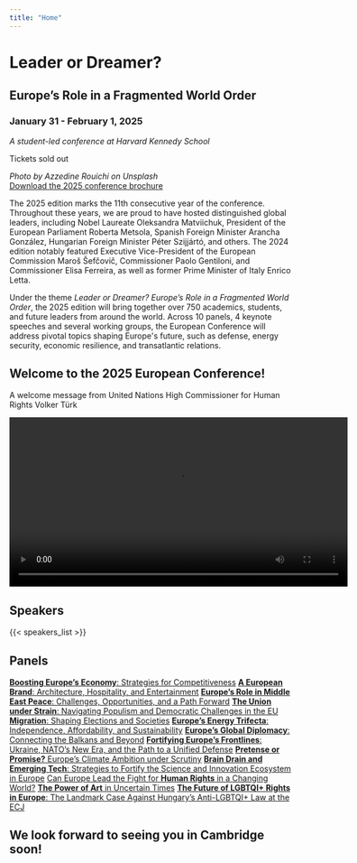 ```yaml
---
title: "Home"
---
```


<div class="homepage-conference-title">
  <h1>Leader or Dreamer?</h1>
  <h2>Europe’s Role in a Fragmented World Order</h2>
  <h3>January 31 - February 1, 2025</h3>
  <div id='student-run'>
    <i>A student-led conference at Harvard Kennedy School</i>
  </div>
  <div>
    <p id='tickets-btn' class="pure-button pure-button-primary"> Tickets sold out </p>
  </div>
  <p id='increase'
  </p>
  <div id='countdown'>
  </div>
  <div class="title-caption">
    <i>Photo by Azzedine Rouichi on Unsplash</i>
  </div>
</div>

<div>
  <a id='brochure-button' class="pure-button pure-button-primary" href="https://euroconf.eu/Brochure-2025.pdf">Download the 2025 conference brochure</a>
</div>

<div class="homepage-conference-blurb">
<p>The 2025 edition marks the 11th consecutive year of the conference. Throughout these years, we are proud to have hosted distinguished global leaders, including Nobel Laureate Oleksandra Matviichuk, President of the European Parliament Roberta Metsola, Spanish Foreign Minister Arancha González, Hungarian Foreign Minister Péter Szijjártó, and others. The 2024 edition notably featured Executive Vice-President of the European Commission Maroš Šefčovič, Commissioner Paolo Gentiloni, and Commissioner Elisa Ferreira, as well as former Prime Minister of Italy Enrico Letta.</p>
<p>Under the theme <i>Leader or Dreamer? Europe’s Role in a Fragmented World Order</i>, the 2025 edition will bring together over 750 academics, students, and future leaders from around the world. Across 10 panels, 4 keynote speeches and several working groups, the European Conference will address pivotal topics shaping Europe's future, such as defense, energy security, economic resilience, and transatlantic relations.</p>
</div>

<h2 id="speakers-list" class="homepage-headers" >Welcome to the 2025 European Conference!</h2>
<p class="homepage-video-blurb">A welcome message from United Nations High Commissioner for Human Rights Volker Türk</p>
<video class="homepage-video" controls width="600">
  <source src="https://euroconf.eu/volker-turk-video.mp4" type="video/mp4">
</video>

<h2 id="speakers-list" class="homepage-headers">Speakers</h2>
<div class="homepage-speakers-list">
  {{< speakers_list >}}
</div>

<h2 class="homepage-headers">Panels</h2>
<div class="homepage-panel-grid">
  <div class = "panel-grid">
    <a class = "panel-grid-item pure-button pure-button-primary" href="/speakers/#speaker-title-a"><b>Boosting Europe’s Economy</b>: Strategies for Competitiveness</a>
    <a class = "panel-grid-item pure-button pure-button-primary" href="/speakers/#speaker-title-b"><b>A European Brand</b>: Architecture, Hospitality, and Entertainment</a>
    <a class = "panel-grid-item pure-button pure-button-primary" href="/speakers/#speaker-title-c"><b>Europe’s Role in Middle East Peace</b>: Challenges, Opportunities, and a Path Forward</a>  
    <a class = "panel-grid-item pure-button pure-button-primary" href="/speakers/#speaker-title-d"><b>The Union under Strain</b>: Navigating Populism and Democratic Challenges in the EU</a>
    <a class = "panel-grid-item pure-button pure-button-primary" href="/speakers/#speaker-title-e"><b>Migration</b>: Shaping Elections and Societies</a>
    <a class = "panel-grid-item pure-button pure-button-primary" href="/speakers/#speaker-title-f"><b>Europe’s Energy Trifecta</b>: Independence, Affordability, and Sustainability</a>
    <a class = "panel-grid-item pure-button pure-button-primary" href="/speakers/#speaker-title-g"><b>Europe’s Global Diplomacy</b>: Connecting the Balkans and Beyond</a>
    <a class = "panel-grid-item pure-button pure-button-primary" href="/speakers/#speaker-title-h"><b>Fortifying Europe’s Frontlines</b>: Ukraine, NATO’s New Era, and the Path to a Unified Defense</a>
    <a class = "panel-grid-item pure-button pure-button-primary" href="/speakers/#speaker-title-i"><b>Pretense or Promise?</b> Europe’s Climate Ambition under Scrutiny</a>
    <a class = "panel-grid-item pure-button pure-button-primary" href="/speakers/#speaker-title-j"><b>Brain Drain and Emerging Tech</b>: Strategies to Fortify the Science and Innovation Ecosystem in Europe</a>
    <a class = "panel-grid-item pure-button pure-button-primary" href="/speakers/#speaker-title-k">Can Europe Lead the Fight for <b>Human Rights</b> in a Changing World?</a>
    <a class = "panel-grid-item pure-button pure-button-primary" href="/speakers/#speaker-title-l"><b>The Power of Art</b> in Uncertain Times</a>
    <a class = "panel-grid-item pure-button pure-button-primary" href="/speakers/#speaker-title-m"><b>The Future of LGBTQI+ Rights in Europe</b>: The Landmark Case Against Hungary’s Anti-LGBTQI+ Law at the ECJ</a>
  </div>
</div>

<h2 class="homepage-headers"> We look forward to seeing you in Cambridge soon!</h2>

<!--
<h2 class="homepage-headers">Questions and Answers</h2>
<div class="homepage-q-and-a">
  <div class = "q-and-a-flex">
    <div class = "q-and-a-flex-item">
      <b>Why should you attend the European Conference?</b>
      <p>At the European Conference, you will have the exclusive opportunity to</p>
      <ul>
        <li><i>Network with Influential European and American Figures:</i> Connect with high-ranking officials, from government representatives to business leaders, who are shaping the future of Europe. This is your chance to engage with those who make impactful decisions.</li>
        <li><i>Forge Relationships with Your Peers:</i> Meet like-minded students and future stakeholders who are passionate about European affairs. Share ideas, collaborate, and build relationships that can last a lifetime.</li>
        <li><i>Discover the Diverse Facets of Europe:</i> Our carefully curated panels and discussions will delve into various aspects of Europe, from politics and economics to culture and innovation. You will gain valuable insights into this dynamic continent.</li>
      </ul>
    </div>
    <div class = "q-and-a-flex-item">
      <b>What can you expect at the European Conference?</b>
      <ul>
        <li><i>Engaging Panels:</i> The European Conference will feature expert panels on pressing European issues, providing deep insights and discussions led by prominent figures in the field.</li>
        <li><i>Keynote Speakers:</i> Be inspired by thought-provoking keynote speakers who have made a significant impact on the   European stage.</li>
        <li><i>Networking Opportunities:</i> The conference offers ample networking breaks and social events, ensuring you can connect with fellow attendees and our esteemed guests.</li>
        <li><i>Interactive Workshops:</i> Participate in interactive workshops that will develop your skills and knowledge about Europe's role on the global stage.</li>
        <li><i>Cultural Showcase:</i> Immerse yourself in European culture through exhibits, performances, and art installations.</li>
        <li><i>Unforgettable Gala Evening:</i> Enjoy a spectacular gala evening, creating an intimate environment for insightful conversations and connections.</li>
      </ul>
    </div>
  </div>
</div>
-->

